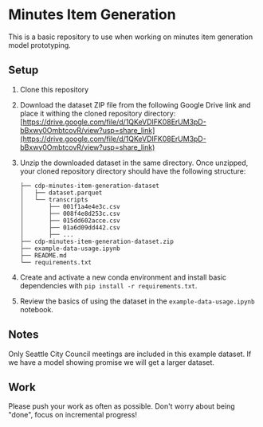 # Minutes Item Generation

This is a basic repository to use
when working on minutes item generation model prototyping.

## Setup

1.  Clone this repository

2.  Download the dataset ZIP file from the following Google Drive link
    and place it withing the cloned repository directory:
    [https://drive.google.com/file/d/1QKeVDlFK08ErUM3pD-bBxwy0OmbtcovR/view?usp=share_link](https://drive.google.com/file/d/1QKeVDlFK08ErUM3pD-bBxwy0OmbtcovR/view?usp=share_link)

3.  Unzip the downloaded dataset in the same directory.
    Once unzipped, your cloned repository directory should have the following structure:

    ```
    ├── cdp-minutes-item-generation-dataset
    │   ├── dataset.parquet
    │   └── transcripts
    │       ├── 001f1a4e4e3c.csv
    │       ├── 008f4e8d253c.csv
    │       ├── 015dd602acce.csv
    │       ├── 01a6d09dd442.csv
    │       ├── ...
    ├── cdp-minutes-item-generation-dataset.zip
    ├── example-data-usage.ipynb
    ├── README.md
    └── requirements.txt
    ```

3.  Create and activate a new conda environment and install
    basic dependencies with `pip install -r requirements.txt`.

4.  Review the basics of using the dataset in the `example-data-usage.ipynb` notebook.

## Notes

Only Seattle City Council meetings are included in this example dataset.
If we have a model showing promise we will get a larger dataset.

## Work

Please push your work as often as possible.
Don't worry about being "done", focus on incremental progress!
